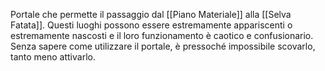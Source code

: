 Portale che permette il passaggio dal [[Piano Materiale]] alla [[Selva Fatata]]. Questi luoghi possono essere estremamente appariscenti o estremamente nascosti e il loro funzionamento è caotico e confusionario. Senza sapere come utilizzare il portale, è pressoché impossibile scovarlo, tanto meno attivarlo. 